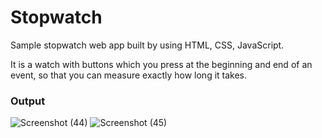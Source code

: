 # Stopwatch

Sample stopwatch web app built by using HTML, CSS, JavaScript.

It is a watch with buttons which you press at the beginning and end of an event,
so that you can measure exactly how long it takes.

### Output

![Screenshot (44)](https://github.com/krishnnaa15/Stopwatch/assets/141332207/105dd07c-4a4d-452e-a019-abb1b2b53c0a)
![Screenshot (45)](https://github.com/krishnnaa15/Stopwatch/assets/141332207/d23d0010-065d-4331-8cec-5800e946c08f)
